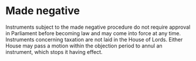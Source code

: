 # Made negative 

Instruments subject to the made negative procedure do not require approval in Parliament before becoming law and may come into force at any time. Instruments concerning taxation are not laid in the House of Lords. Either House may pass a motion within the objection period to annul an instrument, which stops it having effect.